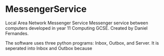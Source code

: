 # MessengerService
Local Area Network Messenger Service
Messenger service between computers developed in year 11 Computing GCSE.
Created by Daniel Fernandes.

The software uses three python programs: Inbox, Outbox, and Server.  It is seperated into Inbox and Outbox because 
